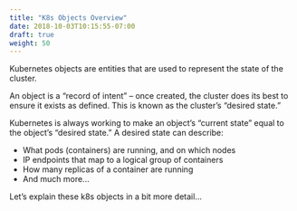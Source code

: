 ```yaml
---
title: "K8s Objects Overview"
date: 2018-10-03T10:15:55-07:00
draft: true
weight: 50
---
```


Kubernetes objects are entities that are used to represent the state of the cluster.

An object is a “record of intent” – once created, the cluster does its best to ensure it exists as defined.  This is known as the cluster’s “desired state.”

Kubernetes is always working to make an object’s “current state” equal to the object’s “desired state.”  A desired state can describe:

* What pods (containers) are running, and on which nodes
* IP endpoints that map to a logical group of containers
* How many replicas of a container are running
* And much more...

Let’s explain these k8s objects in a bit more detail...
